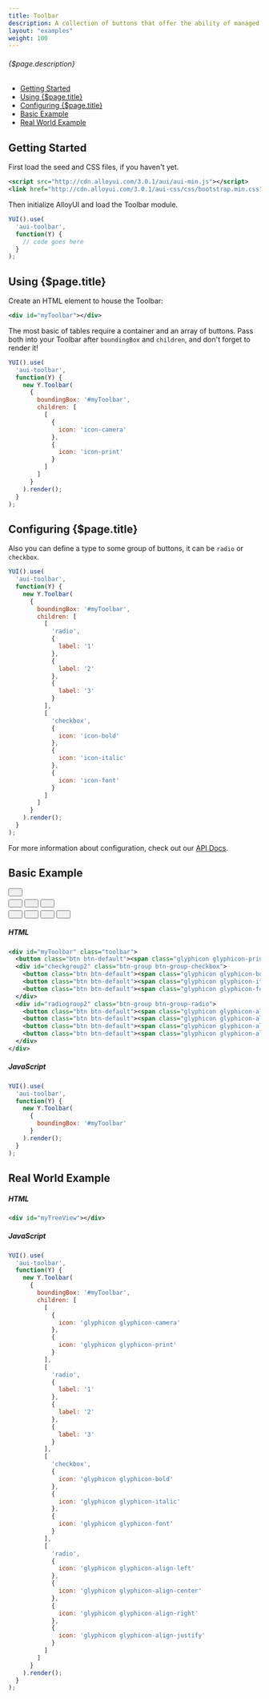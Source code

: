 ```yaml
---
title: Toolbar
description: A collection of buttons that offer the ability of managed user interaction states.
layout: "examples"
weight: 100
---
```


###### {$page.description}

- [Getting Started](#1)
- [Using {$page.title}](#2)
- [Configuring {$page.title}](#3)
- [Basic Example](#4)
- [Real World Example](#5)

<article id="1">

## Getting Started

First load the seed and CSS files, if you haven't yet.

```xml
<script src="http://cdn.alloyui.com/3.0.1/aui/aui-min.js"></script>
<link href="http://cdn.alloyui.com/3.0.1/aui-css/css/bootstrap.min.css" rel="stylesheet"></link>
```

Then initialize AlloyUI and load the Toolbar module.

```javascript
YUI().use(
  'aui-toolbar',
  function(Y) {
    // code goes here
  }
);
```

</article>

<article id="2">

## Using {$page.title}

Create an HTML element to house the Toolbar:

```xml
<div id="myToolbar"></div>
```

The most basic of tables require a container and an array of buttons. Pass both into your Toolbar after `boundingBox` and `children`, and don't forget to render it!

```javascript
YUI().use(
  'aui-toolbar',
  function(Y) {
    new Y.Toolbar(
      {
        boundingBox: '#myToolbar',
        children: [
          [
            {
              icon: 'icon-camera'
            },
            {
              icon: 'icon-print'
            }
          ]
        ]
      }
    ).render();
  }
);
```

</article>

<article id="3">

## Configuring {$page.title}

Also you can define a type to some group of buttons, it can be `radio` or `checkbox`.

```javascript
YUI().use(
  'aui-toolbar',
  function(Y) {
    new Y.Toolbar(
      {
        boundingBox: '#myToolbar',
        children: [
          [
            'radio',
            {
              label: '1'
            },
            {
              label: '2'
            },
            {
              label: '3'
            }
          ],
          [
            'checkbox',
            {
              icon: 'icon-bold'
            },
            {
              icon: 'icon-italic'
            },
            {
              icon: 'icon-font'
            }
          ]
        ]
      }
    ).render();
  }
);
```

<div class="alert alert-success">
	For more information about configuration, check out our <a href="http://alloyui.com/api/modules/aui-tooltip.html" target="_blank">API Docs</a>.
</div>

</article>

<article id="4">

## Basic Example
<style>
{literal}
.btn {
  font-size: 14px;
  line-height: 1.42857;
  padding: 6px 12px;
}
{/literal}
</style>

<div id="myToolbar" class="toolbar">
  <button class="btn btn-default"><span class="glyphicon glyphicon-print"></span></button>
  <div id="checkgroup2" class="btn-group btn-group-checkbox">
    <button class="btn btn-default"><span class="glyphicon glyphicon-bold"></span></button>
    <button class="btn btn-default"><span class="glyphicon glyphicon-italic"></span></button>
    <button class="btn btn-default"><span class="glyphicon glyphicon-font"></span></button>
  </div>
  <div id="radiogroup2" class="btn-group btn-group-radio">
    <button class="btn btn-default"><span class="glyphicon glyphicon-align-left"></span></button>
    <button class="btn btn-default"><span class="glyphicon glyphicon-align-center"></span></button>
    <button class="btn btn-default"><span class="glyphicon glyphicon-align-right"></span></button>
    <button class="btn btn-default"><span class="glyphicon glyphicon-align-justify"></span></button>
  </div>
</div>

<script type="text/javascript">
{literal}
YUI().use(
  'aui-toolbar',
  function(Y) {
    new Y.Toolbar(
      {
        boundingBox: '#myToolbar'
      }
    ).render();
  }
);
{/literal}
</script>

##### HTML
```xml
<div id="myToolbar" class="toolbar">
  <button class="btn btn-default"><span class="glyphicon glyphicon-print"></span></button>
  <div id="checkgroup2" class="btn-group btn-group-checkbox">
    <button class="btn btn-default"><span class="glyphicon glyphicon-bold"></span></button>
    <button class="btn btn-default"><span class="glyphicon glyphicon-italic"></span></button>
    <button class="btn btn-default"><span class="glyphicon glyphicon-font"></span></button>
  </div>
  <div id="radiogroup2" class="btn-group btn-group-radio">
    <button class="btn btn-default"><span class="glyphicon glyphicon-align-left"></span></button>
    <button class="btn btn-default"><span class="glyphicon glyphicon-align-center"></span></button>
    <button class="btn btn-default"><span class="glyphicon glyphicon-align-right"></span></button>
    <button class="btn btn-default"><span class="glyphicon glyphicon-align-justify"></span></button>
  </div>
</div>
```

##### JavaScript

```javascript
YUI().use(
  'aui-toolbar',
  function(Y) {
    new Y.Toolbar(
      {
        boundingBox: '#myToolbar'
      }
    ).render();
  }
);
```

</article>

<article id="5">

## Real World Example

<div id="myRealWorldToolbar"></div>

<script type="text/javascript">
{literal}
YUI().use(
  'aui-toolbar',
  function(Y) {
    new Y.Toolbar(
      {
        boundingBox: '#myRealWorldToolbar',
        children: [
          [
            {
              icon: 'glyphicon glyphicon-camera'
            },
            {
              icon: 'glyphicon glyphicon-print'
            }
          ],
          [
            'radio',
            {
              label: '1'
            },
            {
              label: '2'
            },
            {
              label: '3'
            }
          ],
          [
            'checkbox',
            {
              icon: 'glyphicon glyphicon-bold'
            },
            {
              icon: 'glyphicon glyphicon-italic'
            },
            {
              icon: 'glyphicon glyphicon-font'
            }
          ],
          [
            'radio',
            {
              icon: 'glyphicon glyphicon-align-left'
            },
            {
              icon: 'glyphicon glyphicon-align-center'
            },
            {
              icon: 'glyphicon glyphicon-align-right'
            },
            {
              icon: 'glyphicon glyphicon-align-justify'
            }
          ]
        ]
      }
    ).render();
  }
);
{/literal}
</script>

##### HTML

```xml
<div id="myTreeView"></div>
```

##### JavaScript

```javascript
YUI().use(
  'aui-toolbar',
  function(Y) {
    new Y.Toolbar(
      {
        boundingBox: '#myToolbar',
        children: [
          [
            {
              icon: 'glyphicon glyphicon-camera'
            },
            {
              icon: 'glyphicon glyphicon-print'
            }
          ],
          [
            'radio',
            {
              label: '1'
            },
            {
              label: '2'
            },
            {
              label: '3'
            }
          ],
          [
            'checkbox',
            {
              icon: 'glyphicon glyphicon-bold'
            },
            {
              icon: 'glyphicon glyphicon-italic'
            },
            {
              icon: 'glyphicon glyphicon-font'
            }
          ],
          [
            'radio',
            {
              icon: 'glyphicon glyphicon-align-left'
            },
            {
              icon: 'glyphicon glyphicon-align-center'
            },
            {
              icon: 'glyphicon glyphicon-align-right'
            },
            {
              icon: 'glyphicon glyphicon-align-justify'
            }
          ]
        ]
      }
    ).render();
  }
);
```

</article>